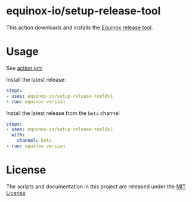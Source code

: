 # equinox-io/setup-release-tool

This action downloads and installs the [Equinox release tool](https://equinox.io/docs#release-tool).

# Usage

See [action.yml](action.yml)

Install the latest release:
```yaml
steps:
- uses: equinox-io/setup-release-tool@v1
- run: equinox version
```

Install the latest release from the `beta` channel
```yaml
steps:
- uses: equinox-io/setup-release-tool@v1
  with:
    channel: beta
- run: equinox version
```

# License

The scripts and documentation in this project are released under the [MIT License](LICENSE)
